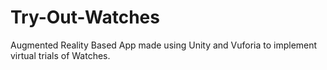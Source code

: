 # Try-Out-Watches
Augmented Reality Based App made using Unity and Vuforia to implement virtual trials of Watches.
